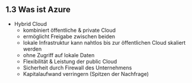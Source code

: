 1.3 Was ist Azure
---
- Hybrid Cloud
    - kombiniert öffentliche & private Cloud
    - ermöglicht Freigabe zwischen beiden
    - lokale Infrastruktur kann nahtlos bis zur öffentlichen Cloud skaliert werden
    - ohne Zugriff auf lokale Daten
    - Flexibilität & Leistung der public Cloud
    - Sicherheit durch Firewall des Unternehmens
    - Kapitalaufwand verringern (Spitzen der Nachfrage)
